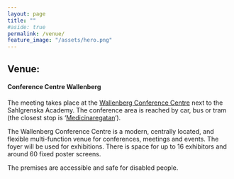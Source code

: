 ```yaml
---
layout: page
title: ""
#aside: true
permalink: /venue/
feature_image: "/assets/hero.png"
---
```


<h2>
Venue:
</h2>

<h4>
Conference Centre Wallenberg
</h4>

The meeting takes place at the <a href="https://motesservice.gu.se/en/conference-centre-wallenberg">Wallenberg Conference Centre</a> next to the Sahlgrenska Academy. The conference area is reached by car, bus or tram (the closest stop is ‘<a href="https://www.vasttrafik.se/en/travel-planning/stops/9021014004800000/">Medicinaregatan</a>‘).

The Wallenberg Conference Centre is a modern, centrally located, and flexible multi-function venue for conferences, meetings and events. The foyer will be used for exhibitions. There is space for up to 16 exhibitors and around 60 fixed poster screens.

The premises are accessible and safe for disabled people.


